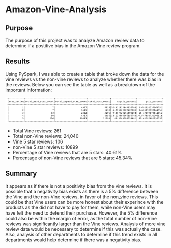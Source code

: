 # Amazon-Vine-Analysis

## Purpose

The purpose of this project was to analyze Amazon review data to determine if a postitive bias in the Amazon Vine review program.

## Results

Using PySpark, I was able to create a table that broke down the data for the vine reviews vs the non-vine reviews to analyze whether there was bias in the reviews. Below you can see the table as well as a breakdown of the important information:

![](vine_review_anaylsis.png)

- Total Vine reviews: 261
- Total non-Vine reviews: 24,040
- Vine 5 star reviews: 106
- non-Vine 5 star reviews: 10899
- Percentage of Vine reviews that are 5 stars: 40.61%
- Percentage of non-Vine reviews that are 5 stars: 45.34%

## Summary

It appears as if there is not a positivity bias from the vine reviews. It is possible that a negativity bias exists as there is a 5% difference between the Vine and the non-Vine reviews, in favor of the non_vine reviews. This could be that Vine users can be more honest about their experince with the products as the did not have to pay for them, while non-Vine users may have felt the need to defend their purchase. However, the 5% difference could also be within the margin of error, as the total number of non-Vine reviews was significantly larger than the Vine reviews. Analysis of more vine review data would be necessary to determine if this was actually the case. Also, analysis of other departments to determine if this trend exists in all departments would help determine if there was a negativity bias.
